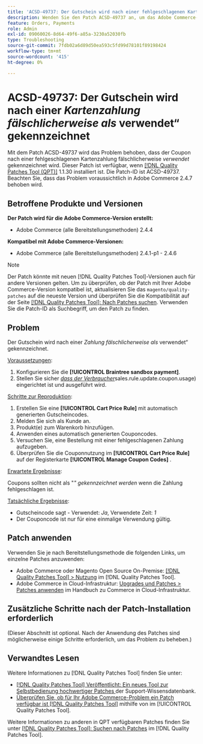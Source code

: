 ```yaml
---
title: 'ACSD-49737: Der Gutschein wird nach einer fehlgeschlagenen Kartenzahlung fälschlicherweise als verwendet gekennzeichnet'
description: Wenden Sie den Patch ACSD-49737 an, um das Adobe Commerce-Problem zu beheben, bei dem der Coupon nach einer fehlgeschlagenen Kartenzahlung fälschlicherweise als verwendet gekennzeichnet ist.
feature: Orders, Payments
role: Admin
exl-id: 09060026-8d64-49f6-a85a-3230a52030fb
type: Troubleshooting
source-git-commit: 7fdb02a6d89d50ea593c5fd99d78101f89198424
workflow-type: tm+mt
source-wordcount: '415'
ht-degree: 0%

---
```


# ACSD-49737: Der Gutschein wird nach einer *Kartenzahlung fälschlicherweise als* verwendet“ gekennzeichnet

Mit dem Patch ACSD-49737 wird das Problem behoben, dass der Coupon nach einer fehlgeschlagenen Kartenzahlung fälschlicherweise *verwendet* gekennzeichnet wird. Dieser Patch ist verfügbar, wenn [[!DNL Quality Patches Tool (QPT)]](https://experienceleague.adobe.com/en/docs/commerce-operations/tools/quality-patches-tool/quality-patches-tool-to-self-serve-quality-patches) 1.1.30 installiert ist. Die Patch-ID ist ACSD-49737. Beachten Sie, dass das Problem voraussichtlich in Adobe Commerce 2.4.7 behoben wird.

## Betroffene Produkte und Versionen

**Der Patch wird für die Adobe Commerce-Version erstellt:**

* Adobe Commerce (alle Bereitstellungsmethoden) 2.4.4

**Kompatibel mit Adobe Commerce-Versionen:**

* Adobe Commerce (alle Bereitstellungsmethoden) 2.4.1-p1 - 2.4.6

>[!NOTE]
>
>Der Patch könnte mit neuen [!DNL Quality Patches Tool]-Versionen auch für andere Versionen gelten. Um zu überprüfen, ob der Patch mit Ihrer Adobe Commerce-Version kompatibel ist, aktualisieren Sie das `magento/quality-patches` auf die neueste Version und überprüfen Sie die Kompatibilität auf der Seite [[!DNL Quality Patches Tool]: Nach Patches suchen](https://experienceleague.adobe.com/tools/commerce-quality-patches/index.html). Verwenden Sie die Patch-ID als Suchbegriff, um den Patch zu finden.

## Problem

Der Gutschein wird nach einer *Zahlung fälschlicherweise als* verwendet“ gekennzeichnet.

<u>Voraussetzungen</u>:

1. Konfigurieren Sie die **[!UICONTROL Braintree sandbox payment]**.
1. Stellen Sie sicher [*dass der Verbraucher*](https://experienceleague.adobe.com/docs/commerce-operations/configuration-guide/message-queues/consumers.html?lang=en)sales.rule.update.coupon.usage) eingerichtet ist und ausgeführt wird.

<u>Schritte zur Reproduktion</u>:

1. Erstellen Sie eine **[!UICONTROL Cart Price Rule]** mit automatisch generierten Gutscheincodes.
1. Melden Sie sich als Kunde an.
1. Produkt(e) zum Warenkorb hinzufügen.
1. Anwenden eines automatisch generierten Couponcodes.
1. Versuchen Sie, eine Bestellung mit einer fehlgeschlagenen Zahlung aufzugeben.
1. Überprüfen Sie die Couponnutzung im **[!UICONTROL Cart Price Rule]** auf der Registerkarte **[!UICONTROL Manage Coupon Codes]** .

<u>Erwartete Ergebnisse</u>:

Coupons sollten nicht als &quot;*&quot; gekennzeichnet werden* wenn die Zahlung fehlgeschlagen ist.

<u>Tatsächliche Ergebnisse</u>:

* Gutscheincode sagt - Verwendet: *Ja*, Verwendete Zeit: *1*
* Der Couponcode ist nur für eine einmalige Verwendung gültig.

## Patch anwenden

Verwenden Sie je nach Bereitstellungsmethode die folgenden Links, um einzelne Patches anzuwenden:

* Adobe Commerce oder Magento Open Source On-Premise: [[!DNL Quality Patches Tool] > Nutzung](/help/tools/quality-patches-tool/usage.md) im [!DNL Quality Patches Tool].
* Adobe Commerce in Cloud-Infrastruktur: [Upgrades und Patches > Patches anwenden](https://experienceleague.adobe.com/docs/commerce-cloud-service/user-guide/develop/upgrade/apply-patches.html) im Handbuch zu Commerce in Cloud-Infrastruktur.

## Zusätzliche Schritte nach der Patch-Installation erforderlich

(Dieser Abschnitt ist optional. Nach der Anwendung des Patches sind möglicherweise einige Schritte erforderlich, um das Problem zu beheben.) 

## Verwandtes Lesen

Weitere Informationen zu [!DNL Quality Patches Tool] finden Sie unter:

* [[!DNL Quality Patches Tool] Veröffentlicht: Ein neues Tool zur Selbstbedienung hochwertiger Patches ](https://experienceleague.adobe.com/en/docs/commerce-operations/tools/quality-patches-tool/quality-patches-tool-to-self-serve-quality-patches) der Support-Wissensdatenbank.
* [Überprüfen Sie, ob für Ihr Adobe Commerce-Problem ein Patch verfügbar ist [!DNL Quality Patches Tool]](/help/tools/quality-patches-tool/patches-available-in-qpt/check-patch-for-magento-issue-with-magento-quality-patches.md) mithilfe von im [!UICONTROL Quality Patches Tool].


Weitere Informationen zu anderen in QPT verfügbaren Patches finden Sie unter [[!DNL Quality Patches Tool]: Suchen nach Patches](https://experienceleague.adobe.com/tools/commerce-quality-patches/index.html) im [!DNL Quality Patches Tool].
